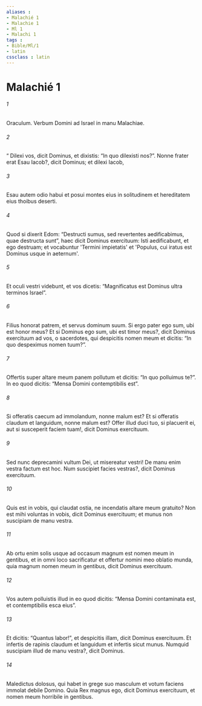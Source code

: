 ```yaml
---
aliases : 
- Malachié 1
- Malachie 1
- Ml 1
- Malachi 1
tags : 
- Bible/Ml/1
- latin
cssclass : latin
---
```


# Malachié 1

###### 1
Oraculum. Verbum Domini ad Israel in manu Malachiae.
###### 2
“ Dilexi vos, dicit Dominus, et dixistis: “In quo dilexisti nos?”. Nonne frater erat Esau Iacob?, dicit Dominus; et dilexi Iacob, 
###### 3
Esau autem odio habui et posui montes eius in solitudinem et hereditatem eius thoibus deserti. 
###### 4
Quod si dixerit Edom: “Destructi sumus, sed revertentes aedificabimus, quae destructa sunt”, haec dicit Dominus exercituum: Isti aedificabunt, et ego destruam; et vocabuntur 'Termini impietatis' et 'Populus, cui iratus est Dominus usque in aeternum'. 
###### 5
Et oculi vestri videbunt, et vos dicetis: “Magnificatus est Dominus ultra terminos Israel”.
###### 6
Filius honorat patrem, et servus dominum suum. Si ergo pater ego sum, ubi est honor meus? Et si Dominus ego sum, ubi est timor meus?, dicit Dominus exercituum ad vos, o sacerdotes, qui despicitis nomen meum et dicitis: “In quo despeximus nomen tuum?”. 
###### 7
Offertis super altare meum panem pollutum et dicitis: “In quo polluimus te?”. In eo quod dicitis: “Mensa Domini contemptibilis est”. 
###### 8
Si offeratis caecum ad immolandum, nonne malum est? Et si offeratis claudum et languidum, nonne malum est? Offer illud duci tuo, si placuerit ei, aut si susceperit faciem tuam!, dicit Dominus exercituum. 
###### 9
Sed nunc deprecamini vultum Dei, ut misereatur vestri! De manu enim vestra factum est hoc. Num suscipiet facies vestras?, dicit Dominus exercituum. 
###### 10
Quis est in vobis, qui claudat ostia, ne incendatis altare meum gratuito? Non est mihi voluntas in vobis, dicit Dominus exercituum; et munus non suscipiam de manu vestra. 
###### 11
Ab ortu enim solis usque ad occasum magnum est nomen meum in gentibus, et in omni loco sacrificatur et offertur nomini meo oblatio munda, quia magnum nomen meum in gentibus, dicit Dominus exercituum. 
###### 12
Vos autem polluistis illud in eo quod dicitis: “Mensa Domini contaminata est, et contemptibilis esca eius”. 
###### 13
Et dicitis: “Quantus labor!”, et despicitis illam, dicit Dominus exercituum. Et infertis de rapinis claudum et languidum et infertis sicut munus. Numquid suscipiam illud de manu vestra?, dicit Dominus. 
###### 14
Maledictus dolosus, qui habet in grege suo masculum et votum faciens immolat debile Domino. Quia Rex magnus ego, dicit Dominus exercituum, et nomen meum horribile in gentibus.

